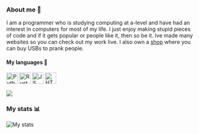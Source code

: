 ### About me 👋
I am a programmer who is studying computing at a-level and have had an interest in computers for most of my life. 
I just enjoy making stupid pieces of code and if it gets popular or people like it, then so be it. 
Ive made many websites so you can check out my work live. I also own a [shop](https://nexinfinite.shop) where you can buy USBs to prank people.
#### My languages 👀
<p>
    <img src="https://cdn4.iconfinder.com/data/icons/logos-and-brands/512/267_Python_logo-512.png" width="30" alt="Python">
    <img src="https://upload.wikimedia.org/wikipedia/commons/thumb/d/d5/Rust_programming_language_black_logo.svg/1024px-Rust_programming_language_black_logo.svg.png" width="30" alt="Rust">
    <img src="https://cdn.freebiesupply.com/logos/large/2x/logo-javascript-logo-png-transparent.png" width="30" alt="JS">
    <img src="https://upload.wikimedia.org/wikipedia/commons/thumb/6/61/HTML5_logo_and_wordmark.svg/1200px-HTML5_logo_and_wordmark.svg.png" width="30" alt="HTMl">
</p>
<img src="https://github-readme-stats.vercel.app/api/top-langs/?username=NexInfinite&layout=compact&show_icons=true&hide_border=true">

### My stats 📊
<img src="https://github-readme-stats.vercel.app/api?username=NexInfinite&show_icons=true&hide_border=true" alt="My stats">



